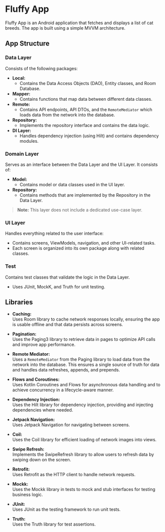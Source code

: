 # Fluffy App

Fluffy App is an Android application that fetches and displays a list of cat breeds. The app is built using a simple MVVM architecture.

## App Structure

### Data Layer
Consists of the following packages:
- **Local:**  
   - Contains the Data Access Objects (DAO), Entity classes, and Room Database.
- **Mapper:**  
  - Contains functions that map data between different data classes.
- **Remote:**  
  - Contains API endpoints, API DTOs, and the `RemoteMediator` which loads data from the network into the database.
- **Repository:**  
  - Implements the repository interface and contains the data logic.
- **DI Layer:**  
  - Handles dependency injection (using Hilt) and contains dependency modules.

### Domain Layer
Serves as an interface between the Data Layer and the UI Layer. It consists of:
- **Model:**  
  - Contains model or data classes used in the UI layer.
- **Repository:**  
   - Contains methods that are implemented by the Repository in the Data Layer.

> **Note:** This layer does not include a dedicated use-case layer.

### UI Layer
Handles everything related to the user interface:
- Contains screens, ViewModels, navigation, and other UI-related tasks.
- Each screen is organized into its own package along with related classes.

### Test
Contains test classes that validate the logic in the Data Layer.
- Uses JUnit, MockK, and Truth for unit testing.

## Libraries

- **Caching:**  
  Uses Room library to cache network responses locally, ensuring the app is usable offline and that data persists across screens.

- **Pagination:**  
  Uses the Paging3 library to retrieve data in pages to optimize API calls and improve app performance.

- **Remote Mediator:**  
  Uses a `RemoteMediator` from the Paging library to load data from the network into the database. This ensures a single source of truth for data and handles data refreshes, appends, and prepends.

- **Flows and Coroutines:**  
  Uses Kotlin Coroutines and Flows for asynchronous data handling and to achieve concurrency in a lifecycle-aware manner.

- **Dependency Injection:**  
  Uses the Hilt library for dependency injection, providing and injecting dependencies where needed.

- **Jetpack Navigation:**  
  Uses Jetpack Navigation for navigating between screens.

- **Coil:**  
  Uses the Coil library for efficient loading of network images into views.

- **Swipe Refresh:**  
  Implements the SwipeRefresh library to allow users to refresh data by swiping down on the screen.

- **Retrofit:**  
  Uses Retrofit as the HTTP client to handle network requests.

- **Mockk:**  
  Uses the Mockk library in tests to mock and stub interfaces for testing business logic.

- **JUnit:**  
  Uses JUnit as the testing framework to run unit tests.

- **Truth:**  
  Uses the Truth library for test assertions.
